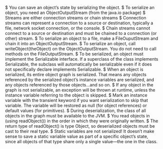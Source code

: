 $ You can save an object’s state by serializing the object.
$ To serialize an object, you need an ObjectOutputStream (from the 
java.io package)
$ Streams are either connection streams or chain streams 
$ Connection streams can represent a connection to a source or 
destination, typically a file, network socket connection, or the 
console.
$ Chain streams cannot connect to a source or destination and must 
be chained to a connection (or other) stream.
$ To serialize an object to a file, make a FileOuputStream and chain it 
into an ObjectOutputStream.
$ To serialize an object, call writeObject(theObject) on the 
ObjectOutputStream. You do not need to call methods on the 
FileOutputStream.
$ To be serialized, an object must implement the Serializable interface. 
If a superclass of the class implements Serializable, the subclass will 
automatically be serializable even if it does not specifically declare 
implements Serializable.
$ When an object is serialized, its entire object graph is serialized. That 
means any objects referenced by the serialized object’s instance 
variables are serialized, and any objects referenced by those 
objects...and so on.
$ If any object in the graph is not serializable, an exception will be 
thrown at runtime, unless the instance variable referring to the object 
is skipped.
$ Mark an instance variable with the transient keyword if you want 
serialization to skip that variable. The variable will be restored as null 
(for object references) or default values (for primitives).
$ During deserialization, the class of all objects in the graph must be 
available to the JVM.
$ You read objects in (using readObject()) in the order in which they 
were originally written.
$ The return type of readObject() is type Object, so deserialized 
objects must be cast to their real type.
$ Static variables are not serialized! It doesn’t make sense to save 
a static variable value as part of a specific object’s state, since all 
objects of that type share only a single value—the one in the class.